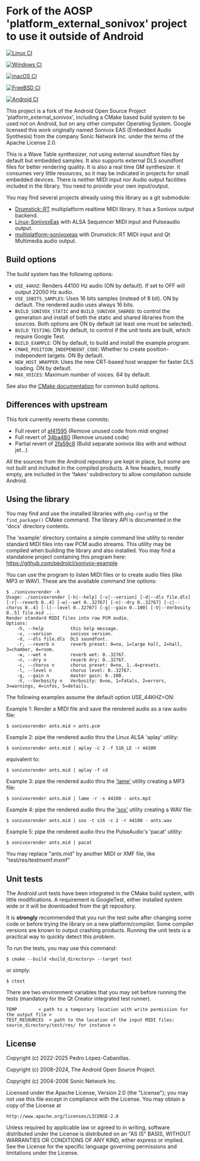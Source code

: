 # Fork of the AOSP 'platform_external_sonivox' project to use it outside of Android 

[![Linux CI](https://github.com/pedrolcl/sonivox/actions/workflows/cmake-linux.yml/badge.svg)](https://github.com/pedrolcl/sonivox/actions/workflows/cmake-linux.yml)

[![Windows CI](https://github.com/pedrolcl/sonivox/actions/workflows/cmake-win.yml/badge.svg)](https://github.com/pedrolcl/sonivox/actions/workflows/cmake-win.yml)

[![macOS CI](https://github.com/pedrolcl/sonivox/actions/workflows/cmake-mac.yml/badge.svg)](https://github.com/pedrolcl/sonivox/actions/workflows/cmake-mac.yml)

[![FreeBSD CI](https://github.com/pedrolcl/sonivox/actions/workflows/cmake-freebsd.yml/badge.svg)](https://github.com/pedrolcl/sonivox/actions/workflows/cmake-freebsd.yml)

[![Android CI](https://github.com/pedrolcl/sonivox/actions/workflows/cmake-android.yml/badge.svg)](https://github.com/pedrolcl/sonivox/actions/workflows/cmake-android.yml)

This project is a fork of the Android Open Source Project 'platform_external_sonivox', including a CMake based build system to be used not on Android, but on any other computer Operating System.
Google licensed this work originally named Sonivox EAS (Embedded Audio Synthesis) from the company Sonic Network Inc. under the terms of the Apache License 2.0.

This is a Wave Table synthesizer, not using external soundfont files by default but embedded samples. It also supports external DLS soundfont files for better rendering quality. It is also a real time GM synthesizer. It consumes very little resources, so it may be indicated in projects for small embedded devices.
There is neither MIDI input nor Audio output facilities included in the library. You need to provide your own input/output.

You may find several projects already using this library as a git submodule:

* [Drumstick::RT](https://github.com/pedrolcl/drumstick) multiplatform realtime MIDI library. It has a Sonivox output backend.
* [Linux-SonivoxEas](https://github.com/pedrolcl/Linux-SonivoxEas) with ALSA Sequencer MIDI input and Pulseaudio output.
* [multiplatform-sonivoxeas](https://github.com/pedrolcl/multiplatform-sonivoxeas) with Drumstick::RT MIDI input and Qt Multimedia audio output.

## Build options

The build system has the following options:

* `USE_44KHZ`: Renders 44100 Hz audio (ON by default). If set to OFF will output 22050 Hz audio.
* `USE_16BITS_SAMPLES`: Uses 16 bits samples (instead of 8 bit). ON by default. The rendered audio uses always 16 bits.
* `BUILD_SONIVOX_STATIC` and `BUILD_SONIVOX_SHARED`: to control the generation and install of both the static and shared libraries from the sources. Both options are ON by default (at least one must be selected).
* `BUILD_TESTING`: ON by default, to control if the unit tests are built, which require Google Test.
* `BUILD_EXAMPLE`: ON by default, to build and install the example program.
* `CMAKE_POSITION_INDEPENDENT_CODE`: Whether to create position-independent targets. ON By default.
* `NEW_HOST_WRAPPER`: Uses the new CRT-based host wrapper for faster DLS loading. ON by default.
* `MAX_VOICES`: Maximum number of voices. 64 by default.

See also the [CMake documentation](https://cmake.org/cmake/help/latest/index.html) for common build options.

## Differences with upstream

This fork currently reverts these commits:

* Full revert of [af41595](https://github.com/pedrolcl/platform_external_sonivox/commit/af41595537b044618234fe7dd9ebfcc652de1576) (Remove unused code from midi engine)
* Full revert of [34ba480](https://github.com/pedrolcl/platform_external_sonivox/commit/34ba4804f643549b8ac74e5f56bfe64db3234447) (Remove unused code)
* Partial revert of [2fa59c8](https://github.com/pedrolcl/platform_external_sonivox/commit/2fa59c8c6851b453271f33f254c7549fa79d07fb) (Build separate sonivox libs with and without jet...)

All the sources from the Android repository are kept in place, but some are not built and included in the compiled products. A few headers, mostly empty, are included in the 'fakes' subdirectory to allow compilation outside Android.

## Using the library

You may find and use the installed libraries with `pkg-config` or the `find_package()` CMake command. The library API is documented in the 'docs' directory contents.

The 'example' directory contains a simple command line utility to render standard MIDI files into raw PCM audio streams. This utility may be compiled when building the library and also installed. You may find a standalone project containing this program here: https://github.com/pedrolcl/sonivox-example

You can use the program to listen MIDI files or to create audio files (like MP3 or WAV). These are the available command line options:

~~~
$ ./sonivoxrender -h
Usage: ./sonivoxrender [-h|--help] [-v|--version] [-d|--dls file.dls] [-r|--reverb 0..4] [-w|--wet 0..32767] [-n|--dry 0..32767] [-c|--chorus 0..4] [-l|--level 0..32767] [-g|--gain 0..100] [-V|--Verbosity 0..5] file.mid ...
Render standard MIDI files into raw PCM audio.
Options:
    -h, --help          this help message.
    -v, --version       sonivox version.
    -d, --dls file.dls  DLS soundfont.
    -r, --reverb n      reverb preset: 0=no, 1=large hall, 2=hall, 3=chamber, 4=room.
    -w, --wet n         reverb wet: 0..32767.
    -n, --dry n         reverb dry: 0..32767.
    -c, --chorus n      chorus preset: 0=no, 1..4=presets.
    -l, --level n       chorus level: 0..32767.
    -g, --gain n        master gain: 0..100.
    -V, --Verbosity n   Verbosity: 0=no, 1=fatals, 2=errors, 3=warnings, 4=infos, 5=details.
~~~

The following examples assume the default option USE_44KHZ=ON:

Example 1: Render a MIDI file and save the rendered audio as a raw audio file:

    $ sonivoxrender ants.mid > ants.pcm

Example 2: pipe the rendered audio thru the Linux ALSA 'aplay' utility:

    $ sonivoxrender ants.mid | aplay -c 2 -f S16_LE -r 44100

equivalent to:

    $ sonivoxrender ants.mid | aplay -f cd

Example 3: pipe the rendered audio thru the ['lame'](https://lame.sourceforge.io) utility creating a MP3 file:

    $ sonivoxrender ants.mid | lame -r -s 44100 - ants.mp3
    
Example 4: pipe the rendered audio thru the ['sox'](https://sourceforge.net/projects/sox/) utility creating a WAV file:

    $ sonivoxrender ants.mid | sox -t s16 -c 2 -r 44100 - ants.wav

Example 5: pipe the rendered audio thru the PulseAudio's 'pacat' utility:

    $ sonivoxrender ants.mid | pacat

You may replace "ants.mid" by another MIDI or XMF file, like "test/res/testmxmf.mxmf"

## Unit tests

The Android unit tests have been integrated in the CMake build system, with little modifications. A requirement is GoogleTest, either installed system wide or it will be downloaded from the git repository. 

It is **strongly** recommended that you run the test suite after changing some code or before trying the library on a new platform/compiler. Some compiler versions are known to output crashing products. Running the unit tests is a practical way to quickly detect this problem.

To run the tests, you may use this command:

    $ cmake --build <build_directory> --target test
        
or simply:

    $ ctest

There are two environment variables that you may set before running the tests (mandatory for the Qt Creator integrated test runner).

    TEMP		< path to a temporary location with write permission for the output file >
    TEST_RESOURCES	< path to the location of the input MIDI files: source_directory/test/res/ for instance >

## License

Copyright (c) 2022-2025 Pedro López-Cabanillas.

Copyright (c) 2008-2024, The Android Open Source Project.

Copyright (c) 2004-2006 Sonic Network Inc.

Licensed under the Apache License, Version 2.0 (the "License");
you may not use this file except in compliance with the License.
You may obtain a copy of the License at

    http://www.apache.org/licenses/LICENSE-2.0

Unless required by applicable law or agreed to in writing, software
distributed under the License is distributed on an "AS IS" BASIS,
WITHOUT WARRANTIES OR CONDITIONS OF ANY KIND, either express or implied.
See the License for the specific language governing permissions and
limitations under the License.
